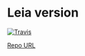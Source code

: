# Leia version

[![Travis](https://img.shields.io/travis/tbrek/tbrek-kodi-repo.svg?style=flat-square)](https://travis-ci.com/tbrek/tbrek-kodi-repo/)


[Repo URL](https://tbrek.github.io/tbrek-kodi-repo/)

